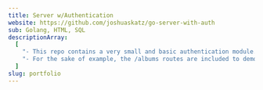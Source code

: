 ```yaml
---
title: Server w/Authentication
website: https://github.com/joshuaskatz/go-server-with-auth
sub: Golang, HTML, SQL
descriptionArray:
  [
    "- This repo contains a very small and basic authentication module. The module contains the two router groups, both protected (/api/admin) and unprotected (/api).",
    "- For the sake of example, the /albums routes are included to demonstrate the authentication middleware using JWTs.",
  ]
slug: portfolio
---
```

